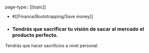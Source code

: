 page-type:: [[topic]]

- #[[Finance/Bootstrapping/Save money]]

- ### Tendrás que sacrificar tu visión de sacar al mercado el producto perfecto.

Tendrás que hacer sacrificios a nivel personal.



